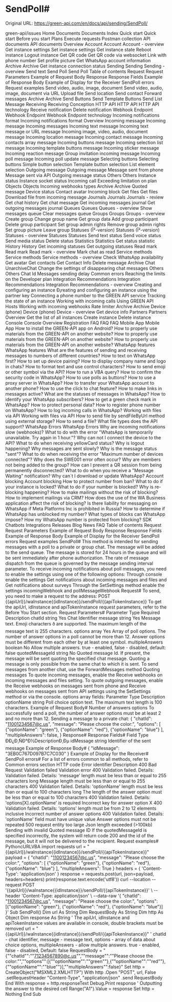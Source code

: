 # SendPoll#

Original URL: https://green-api.com/en/docs/api/sending/SendPoll/

green-api/issues Home Documents Documents Index Quick start Quick start Before you start Plans Execute requests Postman collection API documents API documents Overview Account Account Account - overview Get instance settings Set instance settings Get instance state Reboot instance Logout instance Get QR code Get QR code via websocket Link with phone number Set profile picture Get WhatsApp account information Archive Archive Get instance connection status Sending Sending Sending - overview Send text Send Poll Send Poll Table of contents Request Request Parameters Example of Request Body Response Response Fields Example of Response Body Example of Display for the Receiver SendPoll errors Request examples Send video, audio, image, document Send video, audio, image, document via URL Upload file Send location Send contact Forward messages Archive Archive Send Buttons Send Template Buttons Send List Message Receiving Receiving Conception HTTP API HTTP API HTTP API technology Receive notification Delete notification Webhook Endpoint Webhook Endpoint Webhook Endpoint technology Incoming notifications format Incoming notifications format Overview Incoming message Incoming message Incoming messages Incoming text message Incoming text message or URL message Incoming image, video, audio, document message Incoming location message Incoming contact message Incoming contacts array message Incoming buttons message Incoming selection list message Incoming template buttons message Incoming sticker message Incoming reaction message Group invitation incoming message Incoming poll message Incoming poll update message Selecting buttons Selecting buttons Simple button selection Template button selection List element selection Outgoing message Outgoing message Message sent from phone Message sent via API Outgoing message status Others Others Instance status Instance socket status Incoming call Exceeding limitation on plan Objects Objects Incoming webhooks types Archive Archive Quoted message Device status Contact avatar Incoming block Get files Get files Download file from incoming message Journals Journals Journals - review Get chat history Get chat message Get incoming messages journal Get outgoing messages journal Queues Queues Queues - overview Show messages queue Clear messages queue Groups Groups Groups - overview Create group Change group name Get group data Add group participant Delete group participant Set group admin rights Remove group admin rights Set group picture Leave group Statuses (Î²-version) Statuses (Î²-version) Statuses - overview Statuses Statuses Send text status Send voice status Send media status Delete status Statistics Statistics Get status statistic History History Get incoming statuses Get outgoing statuses Read mark Read mark Read mark - overview Mark chat as read Service methods Service methods Service methods - overview Check WhatsApp availability Get avatar Get contacts Get Contact Info Delete message Archive Chat UnarchiveChat Change the settings of disappearing chat messages Others Others Chat Id Messages sending delay Common errors Reaching the limits on the Developer plan Integration Recommendations Integration Recommendations Integration Recommendations - overview Creating and configuring an instance Ð¡reating and configuring an instance using the partner key Connecting a phone number to the GREEN API service Tracking the state of an instance Working with incoming calls Using GREEN API Hosts Working with incoming webhooks Rate limiter Archive Archive Device (phone) Device (phone) Device - overview Get device info Partners Partners Overview Get the list of all instances Create instance Delete instance Console Console Overview Registration FAQ FAQ FAQ Mobile App Mobile App How to install the GREEN-API app on Android? How to properly use materials from the GREEN-API on another website? How to properly use materials from the GREEN-API on another website? How to properly use materials from the GREEN-API on another website? WhatsApp features WhatsApp features What are the features of sending and receiving messages to numbers of different countries? How to text on WhatsApp first? How to set up device pairing? How to display company name and logo in chats? How to format text and use control characters? How to send emoji or other symbol via the API? How to run a VBA query? How to confirm the security code in WhatsApp? How to use polls as buttons? How to use a proxy server in WhatsApp? How to transfer your WhatsApp account to another phone? How to use the click to chat feature? How to make links in messages active? What are the statuses of messages in WhatsApp? How to identify your WhatsApp subscribers? How to get a green check mark in WhatsApp? How to protect personal data? How to register phone number on WhatsApp? How to log incoming calls in WhatsApp? Working with files via API Working with files via API How to send file by sendFileByUrl method using external storage? How to send a file? What file types does the API support? WhatsApp Errors WhatsApp Errors Why are incoming notifications slow (webhooks)? What to do with the error "WhatsApp is temporarily unavailable. Try again in 1 hour."? Why can not I connect the device to the API? What to do when receiving yellowCard status? Why is logout happening? Why messages are sent slowly? Why is the message status "sent"? What to do when receiving the error "Maximum number of devices connected"? Why does the SWE001 error often occur? Why are members not being added to the group? How can I prevent a QR session from being permanently disconnected? What to do when you receive a "Message Waiting" notification? Why can`t I download or update WhatsApp? Account blocking Account blocking How to protect number from ban? What to do if your instance is locked? What to do if your number is blocked? Why is re-blocking happening? How to make mailings without the risk of blocking? How to implement mailings via CRM? How does the use of the WA Business application affect the risk of blocking? Is there liability for messaging on WhatsApp if Meta Platforms Inc is prohibited in Russia? How to determine if WhatsApp has unblocked my number? What types of blocks can WhatsApp impose? How my WhatsApp number is protected from blocking? SDK Chatbots Integrations Releases Blog News FAQ Table of contents Request Request Parameters Example of Request Body Response Response Fields Example of Response Body Example of Display for the Receiver SendPoll errors Request examples SendPoll# This method is intended for sending messages with a poll to a private or group chat. The message will be added to the send queue. The message is stored for 24 hours in the queue and will be sent immediately after phone authorization. The rate of message dispatch from the queue is governed by the message sending interval parameter. To receive incoming notifications about poll messages, you need to enable the settings using one of the following options: Through console enable the settings Get notifications about incoming messages and files and Get notifications about surveys Through the SetSettings method enable the settings incomingWebhook and pollMessageWebhook Request# To send, you need to make a request to the address: POST {{apiUrl}}/waInstance{{idInstance}}/sendPoll/{{apiTokenInstance}} To get the apiUrl, idInstance and apiTokenInstance request parameters, refer to the Before You Start section. Request Parameters# Parameter Type Required Description chatId string Yes Chat Identifier message string Yes Message text. Emoji characters ð are supported. The maximum length of the message text is 255 characters. options array Yes Array of poll options. The number of answer options in a poll cannot be more than 12. Answer options must be different from each other by at least one symbol. multipleAnswers boolean No Allow multiple answers. true - enabled, false - disabled, default: false quotedMessageId string No Quoted message Id. If present, the message will be sent quoting the specified chat message. Quoting a message is only possible from the same chat to which it is sent. To send messages from another chat, use the ForwardMessages method Quoting messages To quote incoming messages, enable the Receive webhooks on incoming messages and files setting. To quote outgoing messages, enable the Receive webhooks on messages sent from phone and Receive webhooks on messages sent from API settings using the SetSettings method or via the console. options array fields: Parameter Type Description optionName string Poll choice option text. The maximum text length is 100 characters. Example of Request Body# Number of answers options To successfully send a poll, the number of answer options must be at least 2 and no more than 12. Sending a message to a private chat: { "chatId": "11001234567@c.us", "message": "Please choose the color:", "options": [ {"optionName": "green"}, {"optionName": "red"}, {"optionName": "blue"} ], "multipleAnswers": false, } Response# Response Fields# Field Type ÐÐ¿Ð¸ÑÐ°Ð½DescriptionÐ¸Ðµ idMessage string Identifier of the sent message Example of Response Body# { "idMessage": "3EB0C767D097B7C7C030" } Example of Display for the Receiver# SendPoll errors# For a list of errors common to all methods, refer to Common errors section HTTP code Error identifier Description 400 Bad Request Validation failed Validation error 400 Validation failed. Details: Validation failed. Details: 'message' length must be less than or equal to 255 characters long Message length must be less than or equal to 255 characters 400 Validation failed. Details: 'optionName' length must be less than or equal to 100 characters long The length of the answer option must be less than or equal to 100 characters 400 Validation failed. Details: 'options[X].optionName' is required Incorrect key for answer option X 400 Validation failed. Details: 'options' length must be from 2 to 12 elements inclusive Incorrect number of answer options 400 Validation failed. Details: 'optionName' field must have unique value Answer options must not be repeated 500 request entity too large Json length exceeded (>100kb) Sending with invalid Quoted message ID If the quotedMessageId is specified incorrectly, the system will return code 200 and the id of the message, but it will not be delivered to the recipient. Request examples# PythoncURLVBA import requests url = "{{apiUrl}}/waInstance{{idInstance}}/sendPoll/{{apiTokenInstance}}" payload = { "chatId": "11001234567@c.us", "message": "Please choose the color:", "options": [ {"optionName": "green"}, {"optionName": "red"}, {"optionName": "blue"} ], "multipleAnswers": True } headers = { 'Content-Type': 'application/json' } response = requests.post(url, json=payload, headers=headers) print(response.text.encode('utf8')) curl --location --request POST '{{apiUrl}}/waInstance{{idInstance}}/sendPoll/{{apiTokenInstance}}' \ --header 'Content-Type: application/json' \ --data-raw '{ "chatId": "11001234567@c.us", "message": "Please choose the color:", "options": [{"optionName": "green"}, {"optionName": "red"}, {"optionName": "blue"}] }' Sub SendPoll() Dim url As String Dim RequestBody As String Dim http As Object Dim response As String ' The apiUrl, idInstance and apiTokenInstance values are available in console, double brackets must be removed url = "{{apiUrl}}/waInstance{{idInstance}}/sendPoll/{{apiTokenInstance}}" ' chatId - chat identifier, message - message text, options - array of data about choice options, multipleAnswers - allow multiple answers. true - enabled, false - disabled, Default: false RequestBody = "{""chatId"":""71234567890@c.us"",""message"":""Please choose the color:"",""options"":[{""optionName"":""green""},{""optionName"":""red""},{""optionName"":""blue""}],""multipleAnswers"":false}" Set http = CreateObject("MSXML2.XMLHTTP") With http .Open "POST", url, False .setRequestHeader "Content-Type", "application/json" .send RequestBody End With response = http.responseText Debug.Print response ' Outputting the answer to the desired cell Range("A1").Value = response Set http = Nothing End Sub